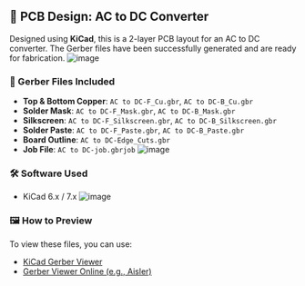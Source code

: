 ## 🧾 PCB Design: AC to DC Converter

Designed using **KiCad**, this is a 2-layer PCB layout for an AC to DC converter. The Gerber files have been successfully generated and are ready for fabrication.
![image](https://github.com/user-attachments/assets/dfc963f6-7b25-4345-86be-5ce91e71f783)
### 📁 Gerber Files Included
- **Top & Bottom Copper**: `AC to DC-F_Cu.gbr`, `AC to DC-B_Cu.gbr`
- **Solder Mask**: `AC to DC-F_Mask.gbr`, `AC to DC-B_Mask.gbr`
- **Silkscreen**: `AC to DC-F_Silkscreen.gbr`, `AC to DC-B_Silkscreen.gbr`
- **Solder Paste**: `AC to DC-F_Paste.gbr`, `AC to DC-B_Paste.gbr`
- **Board Outline**: `AC to DC-Edge_Cuts.gbr`
- **Job File**: `AC to DC-job.gbrjob`
![image](https://github.com/user-attachments/assets/6156a758-0f5c-4d23-861a-3eaee7034a61)

### 🛠️ Software Used
- KiCad 6.x / 7.x
![image](https://github.com/user-attachments/assets/1ed31b8a-4364-4258-adeb-fd56d4ad738d)

### 🖼️ How to Preview
To view these files, you can use:
- [KiCad Gerber Viewer](https://www.kicad.org/)
- [Gerber Viewer Online (e.g., Aisler)](https://aisler.net/tools/gerber-viewer)

